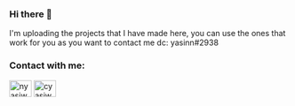 ### Hi there 👋
I'm uploading the projects that I have made here, you can use the ones that work for you as you want to contact me dc: yasinn#2938
<h3 align="left">Contact with me:</h3>
<p align="left">
<a href="https://twitter.com/nyasiwn" target="blank"><img align="center" src="https://raw.githubusercontent.com/rahuldkjain/github-profile-readme-generator/master/src/images/icons/Social/twitter.svg" alt="nyasiwn" height="30" width="40" /></a>
<a href="https://instagram.com/cyasiwn" target="blank"><img align="center" src="https://raw.githubusercontent.com/rahuldkjain/github-profile-readme-generator/master/src/images/icons/Social/instagram.svg" alt="cyasiwn" height="30" width="40" /></a>
</p>

<!--
**yasiwn/yasiwn** is a ✨ _special_ ✨ repository because its `README.md` (this file) appears on your GitHub profile.

Here are some ideas to get you started:


-->
